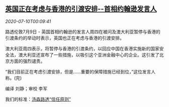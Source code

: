 <!--1594340596000-->
[英国正在考虑与香港的引渡安排--首相约翰逊发言人](https://cn.reuters.com/article/hongkongbritain-0709-thur-extradition-idCNKBS24B00L)
------

<div><i>2020-07-10T00:09:41</i></div><div class="StandardArticleBody_body"><p>路透伦敦7月9日 - 英国首相约翰逊的发言人周四在被问及澳大利亚暂停与香港的引渡条约的举动时表示，英国也正在考虑与香港的引渡安排。 </p><p>澳大利亚周四表示，将暂停与香港的引渡条约，以回应中国在香港实施新的国家安全法，澳大利亚还宣布了一些措施，以吸引这个亚洲金融中心的企业。这引发了北京方面的强烈谴责。 </p><p>“我们目前正在考虑引渡安排，但是……重要的保障措施已经到位，”这位发言人称。(完) </p><div class="Attribution_container"><div class="Attribution_attribution"><p class="Attribution_content">编译 刘静；审校 李军 </p></div></div><div class="StandardArticleBody_trustBadgeContainer"><span class="StandardArticleBody_trustBadgeTitle">我们的标准：</span><span class="trustBadgeUrl"><a href="https://www.thomsonreuters.cn/content/dam/openweb/documents/pdf/china/brochures/about-us-1.pdf">汤森路透“信任原则”</a></span></div></div>
